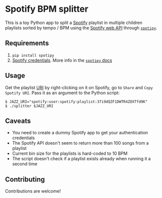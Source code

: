 # Spotify BPM splitter

This is a toy Python app to split a [Spotify](https://www.spotify.com/) playlist in multiple children playlists sorted by tempo / BPM using the [Spotify web API](https://beta.developer.spotify.com/documentation/web-api/) through [`spotipy`](http://spotipy.readthedocs.io/en/latest/).

## Requirements
1. `pip install spotipy`
2. [Spotify credentials](https://developer.spotify.com/my-applications). More info in the [`spotipy` docs](http://spotipy.readthedocs.io/en/latest/#authorization-code-flow)

## Usage
Get the playlist [URI](https://en.wikipedia.org/wiki/Uniform_Resource_Identifier) by right-clicking on it on Spotify, go to `Share` and `Copy Spotify URI`. Pass it as an argument to the Python script:

```shell
$ JAZZ_URI="spotify:user:spotify:playlist:37i9dQZF1DWTR4ZOXTfd9K"
$ ./splitter $JAZZ_URI
```

## Caveats
* You need to create a dummy Spotify app to get your authentication credentials
* The Spotify API doesn't seem to return more than 100 songs from a playlist
* Current bin size for the playlists is hard-coded to 10 BPM
* The script doesn't check if a playlist exists already when running it a second time

## Contributing
Contributions are welcome!
